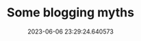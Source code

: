 ---
date: 2023-06-06 23:29:24.640573
link:
  source: web
  source_url: https://roytang.net
  text: Some blogging myths
  url: https://jvns.ca/blog/2023/06/05/some-blogging-myths/
source: web
syndicated:
- type: mastodon
  url: https://indieweb.social/users/roytang/statuses/110499867235820082
tags:
- blogging
title: Some blogging myths
---